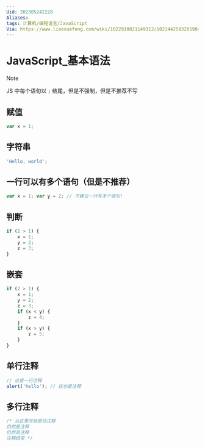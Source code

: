 ```yaml
---
Uid: 202305242228
Aliases: 
tags: 计算机/编程语言/JavaScript
Via: https://www.liaoxuefeng.com/wiki/1022910821149312/1023442583285984
---
```

# JavaScript_基本语法

> [!note]
> JS 中每个语句以 `;` 结尾，但是不强制，但是不推荐不写

## 赋值

```js
var x = 1;
```

## 字符串

```js
'Hello, world';
```

## 一行可以有多个语句（但是不推荐）

```js
var x = 1; var y = 2; // 不建议一行写多个语句!
```

## 判断

```js
if (2 > 1) {
    x = 1;
    y = 2;
    z = 3;
}
```

## 嵌套

```js
if (2 > 1) {
    x = 1;
    y = 2;
    z = 3;
    if (x < y) {
        z = 4;
    }
    if (x > y) {
        z = 5;
    }
}
```

## 单行注释

```js
// 这是一行注释
alert('hello'); // 这也是注释
```

## 多行注释

```js
/* 从这里开始是块注释
仍然是注释
仍然是注释
注释结束 */
```